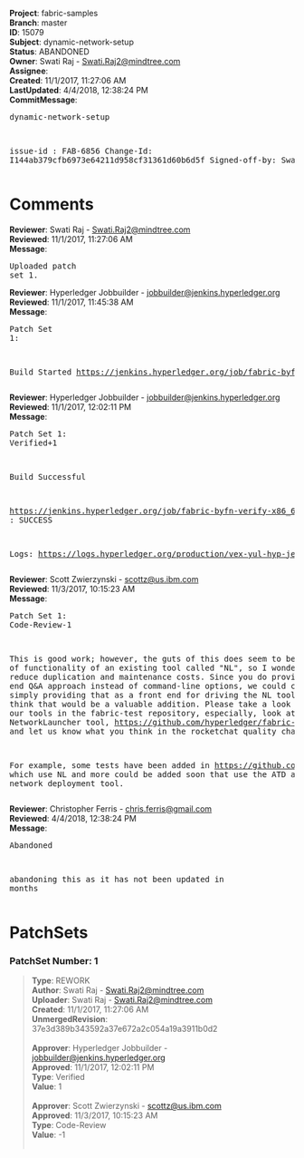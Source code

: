 <strong>Project</strong>: fabric-samples<br><strong>Branch</strong>: master<br><strong>ID</strong>: 15079<br><strong>Subject</strong>: dynamic-network-setup<br><strong>Status</strong>: ABANDONED<br><strong>Owner</strong>: Swati Raj - Swati.Raj2@mindtree.com<br><strong>Assignee</strong>:<br><strong>Created</strong>: 11/1/2017, 11:27:06 AM<br><strong>LastUpdated</strong>: 4/4/2018, 12:38:24 PM<br><strong>CommitMessage</strong>:<br><pre>dynamic-network-setup

issue-id : FAB-6856
Change-Id: I144ab379cfb6973e64211d958cf31361d60b6d5f
Signed-off-by: SwatiRaj <Swati.Raj2@mindtree.com>
</pre><h1>Comments</h1><strong>Reviewer</strong>: Swati Raj - Swati.Raj2@mindtree.com<br><strong>Reviewed</strong>: 11/1/2017, 11:27:06 AM<br><strong>Message</strong>: <pre>Uploaded patch set 1.</pre><strong>Reviewer</strong>: Hyperledger Jobbuilder - jobbuilder@jenkins.hyperledger.org<br><strong>Reviewed</strong>: 11/1/2017, 11:45:38 AM<br><strong>Message</strong>: <pre>Patch Set 1:

Build Started https://jenkins.hyperledger.org/job/fabric-byfn-verify-x86_64/131/</pre><strong>Reviewer</strong>: Hyperledger Jobbuilder - jobbuilder@jenkins.hyperledger.org<br><strong>Reviewed</strong>: 11/1/2017, 12:02:11 PM<br><strong>Message</strong>: <pre>Patch Set 1: Verified+1

Build Successful 

https://jenkins.hyperledger.org/job/fabric-byfn-verify-x86_64/131/ : SUCCESS

Logs: https://logs.hyperledger.org/production/vex-yul-hyp-jenkins-3/fabric-byfn-verify-x86_64/131</pre><strong>Reviewer</strong>: Scott Zwierzynski - scottz@us.ibm.com<br><strong>Reviewed</strong>: 11/3/2017, 10:15:23 AM<br><strong>Message</strong>: <pre>Patch Set 1: Code-Review-1

This is good work; however, the guts of this does seem to be a subset of functionality of an existing tool called "NL", so I wonder if we can reduce duplication and maintenance costs. Since you do provide a front end Q&A approach instead of command-line options, we could consider simply providing that as a front end for driving the NL tool, if folks think that would be a valuable addition. Please take a look at some of our tools in the fabric-test repository, especially, look at our NetworkLauncher tool, https://github.com/hyperledger/fabric-test/tree/master/tools/NL, and let us know what you think in the rocketchat quality channel.

For example, some tests have been added in https://github.com/hyperledger/fabric-test/tree/master/tools/PTE/CITest which use NL and more could be added soon that use the ATD and the cello network deployment tool.</pre><strong>Reviewer</strong>: Christopher Ferris - chris.ferris@gmail.com<br><strong>Reviewed</strong>: 4/4/2018, 12:38:24 PM<br><strong>Message</strong>: <pre>Abandoned

abandoning this as it has not been updated in months</pre><h1>PatchSets</h1><h3>PatchSet Number: 1</h3><blockquote><strong>Type</strong>: REWORK<br><strong>Author</strong>: Swati Raj - Swati.Raj2@mindtree.com<br><strong>Uploader</strong>: Swati Raj - Swati.Raj2@mindtree.com<br><strong>Created</strong>: 11/1/2017, 11:27:06 AM<br><strong>UnmergedRevision</strong>: 37e3d389b343592a37e672a2c054a19a3911b0d2<br><br><strong>Approver</strong>: Hyperledger Jobbuilder - jobbuilder@jenkins.hyperledger.org<br><strong>Approved</strong>: 11/1/2017, 12:02:11 PM<br><strong>Type</strong>: Verified<br><strong>Value</strong>: 1<br><br><strong>Approver</strong>: Scott Zwierzynski - scottz@us.ibm.com<br><strong>Approved</strong>: 11/3/2017, 10:15:23 AM<br><strong>Type</strong>: Code-Review<br><strong>Value</strong>: -1<br><br></blockquote>